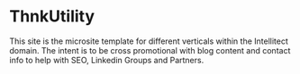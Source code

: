 # ThnkUtility
This site is the microsite template for different verticals within the Intellitect domain. The intent is to be cross promotional with blog content and contact info to help with SEO, Linkedin Groups and Partners.
